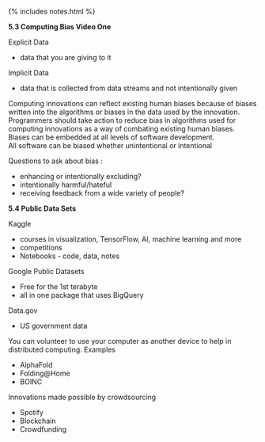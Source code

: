 {% includes notes.html %}

**5.3 Computing Bias Video One**

Explicit Data     
* data that you are giving to it    
 
Implicit Data    
* data that is collected from data streams and not intentionally given    

Computing innovations can reflect existing human biases because of biases written into the algorithms or biases in the data used by the innovation.     
Programmers should take action to reduce bias in algorithms used for computing innovations as a way of combating existing human biases.     
Biases can be embedded at all levels of software development.    
All software can be biased whether unintentional or intentional     

Questions to ask about bias :     
* enhancing or intentionally excluding? 
* intentionally harmful/hateful
* receiving feedback from a wide variety of people? 

**5.4 Public Data Sets**

Kaggle
* courses in visualization, TensorFlow, AI, machine learning and more 
* competitions 
* Notebooks - code, data, notes 

Google Public Datasets 
* Free for the 1st terabyte 
* all in one package that uses BigQuery 

Data.gov 
* US government data 

You can volunteer to use your computer as another device to help in distributed computing. 
Examples 
* AlphaFold 
* Folding@Home
* BOINC

Innovations made possible by crowdsourcing 
* Spotify 
* Blockchain 
* Crowdfunding 
